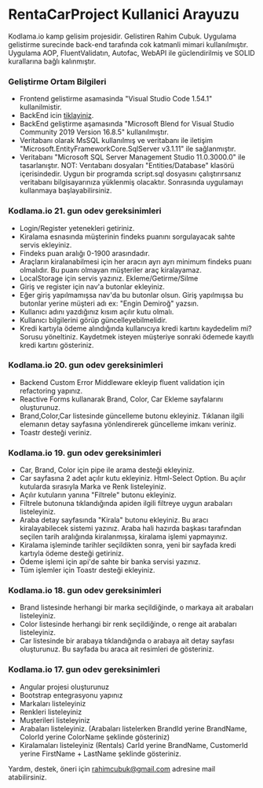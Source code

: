 # RentaCarProject Kullanici Arayuzu
Kodlama.io kamp gelisim projesidir. Gelistiren Rahim Cubuk.
Uygulama gelistirme surecinde back-end tarafında cok katmanli mimari kullanılmıştır. Uygulama AOP, FluentValidatın, Autofac, WebAPI ile güclendirilmiş ve SOLID kurallarına bağlı kalınmıştır.

### Geliştirme Ortam Bilgileri
* Frontend gelistirme asamasinda "Visual Studio Code 1.54.1" kullanilmistir.
* BackEnd icin [tiklayiniz](https://github.com/rahimcubuk/RentaCarProject).
* BackEnd geliştirme aşamasında "Microsoft Blend for Visual Studio Community 2019 Version 16.8.5" kullanılmıştır.
* Veritabanı olarak MsSQL kullanılmış ve veritabanı ile iletişim "Microsoft.EntityFrameworkCore.SqlServer v3.1.11" ile sağlanmıştır.
* Veritabanı "Microsoft SQL Server Management Studio 11.0.3000.0" ile tasarlanıştır.
NOT: Verıtabanı dosyaları "Entities/Database" klasörü içerisindedir. Uygun bir programda script.sql dosyasını çalıştırırsanız veritabanı bilgisayarınıza yüklenmiş olacaktır. Sonrasında uygulamayı kullanmaya başlayabilirsiniz.

### Kodlama.io 21. gun odev gereksinimleri
* Login/Register yetenekleri getiriniz.
* Kiralama esnasında müşterinin findeks puanını sorgulayacak sahte servis ekleyiniz.
* Findeks puan aralığı 0-1900 arasındadır.
* Araçların kiralanabilmesi için her aracın ayrı ayrı minimum findeks puanı olmalıdır. Bu puanı olmayan müşteriler araç kiralayamaz.
* LocalStorage için servis yazınız. Ekleme/Getirme/Silme
* Giriş ve register için nav'a butonlar ekleyiniz.
* Eğer giriş yapılmamışsa nav'da bu butonlar olsun. Giriş yapılmışsa bu butonlar yerine müşteri adı ex: "Engin Demiroğ" yazsın.
* Kullanıcı adını yazdığınız kısım açılır kutu olmalı.
* Kullanıcı bilgilerini görüp güncelleyebilmelidir.
* Kredi kartıyla ödeme alındığında kullanıcıya kredi kartını kaydedelim mi? Sorusu yöneltiniz. Kaydetmek isteyen müşteriye sonraki ödemede kayıtlı kredi kartını gösteriniz.

### Kodlama.io 20. gun odev gereksinimleri
* Backend Custom Error Middleware ekleyip fluent validation için refactoring yapınız.
* Reactive Forms kullanarak Brand, Color, Car Ekleme sayfalarını oluşturunuz.
* Brand,Color,Car listesinde güncelleme butonu ekleyiniz. Tıklanan ilgili elemanın detay sayfasına yönlendirerek güncelleme imkanı veriniz.
* Toastr desteği veriniz.

### Kodlama.io 19. gun odev gereksinimleri
* Car, Brand, Color için pipe ile arama desteği ekleyiniz.
* Car sayfasına 2 adet açılır kutu ekleyiniz. Html-Select Option. Bu açılır kutularda sırasıyla Marka ve Renk listeleyiniz.
* Açılır kutuların yanına "Filtrele" butonu ekleyiniz.
* Filtrele butonuna tıklandığında apiden ilgili filtreye uygun arabaları listeleyiniz.
* Araba detay sayfasında "Kirala" butonu ekleyiniz. Bu aracı kiralayabilecek sistemi yazınız. Araba hali hazırda başkası tarafından seçilen tarih aralığında kiralanmışsa, kiralama işlemi yapmayınız.
* Kiralama işleminde tarihler seçildikten sonra, yeni bir sayfada kredi kartıyla ödeme desteği getiriniz.
* Ödeme işlemi için api'de sahte bir banka servisi yazınız.
* Tüm işlemler için Toastr desteği ekleyiniz.

### Kodlama.io 18. gun odev gereksinimleri
* Brand listesinde herhangi bir marka seçildiğinde, o markaya ait arabaları listeleyiniz.
* Color listesinde herhangi bir renk seçildiğinde, o renge ait arabaları listeleyiniz.
* Car listesinde bir arabaya tıklandığında o arabaya ait detay sayfası oluşturunuz. Bu sayfada bu araca ait resimleri de gösteriniz.

### Kodlama.io 17. gun odev gereksinimleri
* Angular projesi oluşturunuz
* Bootstrap entegrasyonu yapınız
* Markaları listeleyiniz
* Renkleri listeleyiniz
* Muşterileri listeleyiniz
* Arabaları listeleyiniz. (Arabaları listelerken BrandId yerine BrandName, ColorId yerine ColorName şeklinde gösteriniz)
* Kiralamaları listeleyiniz (Rentals) CarId yerine BrandName, CustomerId yerine FirstName + LastName şeklinde gösteriniz.


Yardım, destek, öneri için rahimcubuk@gmail.com adresine mail atabilirsiniz.
